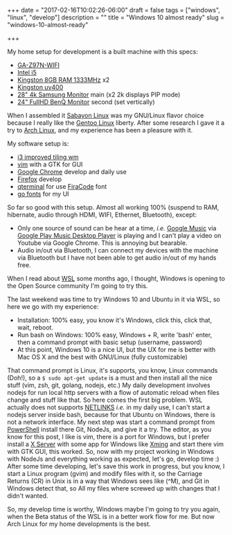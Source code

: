 +++
date = "2017-02-16T10:02:26-06:00"
draft = false
tags = ["windows", "linux", "develop"]
description = ""
title = "Windows 10 almost ready"
slug = "windows-10-almost-ready"

+++

My home setup for development is a built machine with this specs:<!--more-->

- [GA-Z97N-WIFI](http://www.gigabyte.com/Motherboard/GA-Z97N-WIFI-rev-10#ov)
- [Intel i5](http://ark.intel.com/products/75038/Intel-Core-i5-4440-Processor-6M-Cache-up-to-3_30-GHz)
- [Kingston 8GB RAM 1333MHz](http://www.kingston.com/dataSheets/KVR1333D3N9_8G.pdf) x2
- [Kingston uv400](https://www.kingston.com/en/ssd/consumer/suv400s3)
- [28" 4k Samsung Monitor](http://www.samsung.com/us/computing/monitors/uhd/samsung-uhd-28-monitor-with-high-glossy-black-finish-lu28e590ds-za/) main (x2 2k displays PIP mode)
- [24" FullHD BenQ Monitor](http://www.benq.dk/product/monitor/bl2400pt) second (set vertically)

When I assembled it [Sabayon Linux](https://www.sabayon.org/) was my GNU/Linux flavor choice because I really like the [Gentoo Linux](https://www.gentoo.org/) liberty. After some research I gave it a try to [Arch Linux](https://www.archlinux.org/), and my experience has been a pleasure with it.

My software setup is:

- [i3 improved tiling wm](https://i3wm.org/)
- [vim](http://www.vim.org/) with a GTK for GUI
- [Google Chrome](https://www.google.com/chrome/) develop and daily use
- [Firefox](https://www.mozilla.org/en-US/firefox/products/) develop
- [qterminal](https://github.com/lxde/qterminal) for use [FiraCode](https://github.com/tonsky/FiraCode) font
- [go fonts](https://go.googlesource.com/image) for my UI

So far so good with this setup. Almost all working 100% (suspend to RAM, hibernate, audio through HDMI, WIFI, Ethernet, Bluetooth), except:

- Only one source of sound can be hear at a time, _i.e._ [Google Music](https://play.google.com/music/listen?authuser) via [Google Play Music Desktop Player](https://www.googleplaymusicdesktopplayer.com/) is playing and I can't play a video on Youtube via Google Chrome. This is annoying but bearable.
- Audio in/out via Bluetooth, I can connect my devices with the machine via Bluetooth but I have not been able to get audio in/out of my hands free.

When I read about [WSL](https://msdn.microsoft.com/en-us/commandline/wsl/install_guide) some months ago, I thought, Windows is opening to the Open Source community I'm going to try this.

The last weekend was time to try Windows 10 and Ubuntu in it via WSL, so here we go with my experience:

- Installation: 100% easy, you know it's Windows, click this, click that, wait, reboot.
- Run bash on Windows: 100% easy, Windows + R, write 'bash' enter, then a command prompt with basic setup (username, password)
- At this point, Windows 10 is a nice UI, but the UX for me is better with Mac OS X and the best with GNU/Linux (fully customizable)

That command prompt is Linux, it's supports, you know, Linux commands (Doh!), so a `$ sudo apt-get update` is a must and then install all the nice stuff (vim, zsh, git, golang, nodejs, etc.)
My daily development involves nodejs for run local http servers with a flow of automatic reload when files change and stuff like that. So here comes the first big problem. WSL actually does not supports [NETLINKS](https://github.com/Microsoft/BashOnWindows/issues/69) _i.e._ in my daily use, I can't start a nodejs server inside bash, because for that Ubuntu on Windows, there is not a network interface.
My next step was start a command prompt from [PowerShell](https://msdn.microsoft.com/en-us/powershell/mt173057.aspx) install there Git, NodeJs, and give it a try.
The editor, as you know for this post, I like is vim, there is a port for Windows, but I prefer install a [X Server](https://www.x.org/wiki/) with some app for Windows like [Xming](https://sourceforge.net/projects/xming/) and start there vim with GTK GUI, this worked. So, now with my project working in Windows with NodeJs and everything working as expected, let's go, develop time :)
After some time developing, let's save this work in progress, but you know, I start a Linux program (gvim) and modify files with it, so the Carriage Returns (CR) in Unix is in a way that Windows sees like (^M), and Git in Windows detect that, so All my files where screwed up with changes that I didn't wanted.

So, my develop time is worthy, Windows maybe I'm going to try you again, when the Beta status of the WSL is in a better work flow for me. But now Arch Linux for my home developments is the best.
